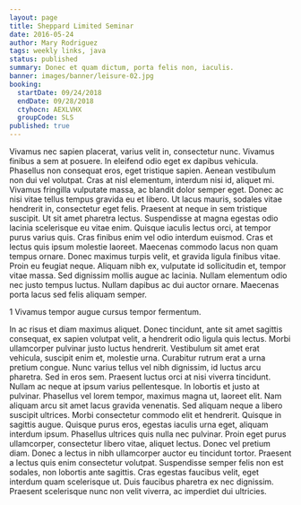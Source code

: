 ```yaml
---
layout: page
title: Sheppard Limited Seminar
date: 2016-05-24
author: Mary Rodriguez
tags: weekly links, java
status: published
summary: Donec et quam dictum, porta felis non, iaculis.
banner: images/banner/leisure-02.jpg
booking:
  startDate: 09/24/2018
  endDate: 09/28/2018
  ctyhocn: AEXLVHX
  groupCode: SLS
published: true
---
```

Vivamus nec sapien placerat, varius velit in, consectetur nunc. Vivamus finibus a sem at posuere. In eleifend odio eget ex dapibus vehicula. Phasellus non consequat eros, eget tristique sapien. Aenean vestibulum non dui vel volutpat. Cras at nisl elementum, interdum nisi id, aliquet mi. Vivamus fringilla vulputate massa, ac blandit dolor semper eget. Donec ac nisi vitae tellus tempus gravida eu et libero. Ut lacus mauris, sodales vitae hendrerit in, consectetur eget felis. Praesent at neque in sem tristique suscipit.
Ut sit amet pharetra lectus. Suspendisse at magna egestas odio lacinia scelerisque eu vitae enim. Quisque iaculis lectus orci, at tempor purus varius quis. Cras finibus enim vel odio interdum euismod. Cras et lectus quis ipsum molestie laoreet. Maecenas commodo lacus non quam tempus ornare. Donec maximus turpis velit, et gravida ligula finibus vitae. Proin eu feugiat neque. Aliquam nibh ex, vulputate id sollicitudin et, tempor vitae massa. Sed dignissim mollis augue ac lacinia. Nullam elementum odio nec justo tempus luctus. Nullam dapibus ac dui auctor ornare. Maecenas porta lacus sed felis aliquam semper.

1 Vivamus tempor augue cursus tempor fermentum.

In ac risus et diam maximus aliquet. Donec tincidunt, ante sit amet sagittis consequat, ex sapien volutpat velit, a hendrerit odio ligula quis lectus. Morbi ullamcorper pulvinar justo luctus hendrerit. Vestibulum sit amet erat vehicula, suscipit enim et, molestie urna. Curabitur rutrum erat a urna pretium congue. Nunc varius tellus vel nibh dignissim, id luctus arcu pharetra. Sed in eros sem. Praesent luctus orci at nisi viverra tincidunt. Nullam ac neque at ipsum varius pellentesque. In lobortis et justo at pulvinar. Phasellus vel lorem tempor, maximus magna ut, laoreet elit. Nam aliquam arcu sit amet lacus gravida venenatis. Sed aliquam neque a libero suscipit ultrices. Morbi consectetur commodo elit et hendrerit. Quisque in sagittis augue.
Quisque purus eros, egestas iaculis urna eget, aliquam interdum ipsum. Phasellus ultrices quis nulla nec pulvinar. Proin eget purus ullamcorper, consectetur libero vitae, aliquet lectus. Donec vel pretium diam. Donec a lectus in nibh ullamcorper auctor eu tincidunt tortor. Praesent a lectus quis enim consectetur volutpat. Suspendisse semper felis non est sodales, non lobortis ante sagittis. Cras egestas faucibus velit, eget interdum quam scelerisque ut. Duis faucibus pharetra ex nec dignissim. Praesent scelerisque nunc non velit viverra, ac imperdiet dui ultricies.
